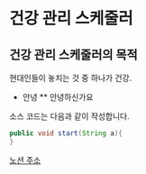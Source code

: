 # 건강 관리 스케줄러
## 건강 관리 스케줄러의 목적
현대인들이 놓치는 것 중 하나가 건강.
* 안녕
  ** 안녕하신가요 
  
소스 코드는 다음과 같이 작성합니다.
```java
public void start(String a){
}
```

[노션 주소](www.notion.so)

